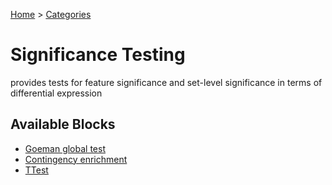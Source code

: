 
[Home](../../../index.html) > [Categories](../../index.html)
# Significance Testing

 provides tests for feature significance and set-level significance in terms of differential expression

## Available Blocks

* [Goeman global test](goeman_global_test.html)
* [Contingency enrichment](contingency_enrichment.html)
* [TTest](ttest.html)

